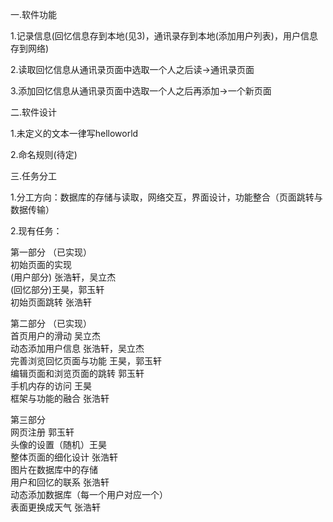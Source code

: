 一.软件功能

1.记录信息(回忆信息存到本地(见3)，通讯录存到本地(添加用户列表)，用户信息存到网络)

2.读取回忆信息从通讯录页面中选取一个人之后读->通讯录页面

3.添加回忆信息从通讯录页面中选取一个人之后再添加->一个新页面

二.软件设计

1.未定义的文本一律写helloworld

2.命名规则(待定)

三.任务分工

1.分工方向：数据库的存储与读取，网络交互，界面设计，功能整合（页面跳转与数据传输）

2.现有任务：

第一部分 （已实现）  
初始页面的实现 \
(用户部分) 张浩轩，吴立杰\
(回忆部分)王昊，郭玉轩 \
初始页面跳转 张浩轩
         
第二部分 （已实现）  
首页用户的滑动 吴立杰 \
动态添加用户信息 张浩轩，吴立杰\
完善浏览回忆页面与功能 王昊，郭玉轩\
编辑页面和浏览页面的跳转 郭玉轩\
手机内存的访问 王昊  \
框架与功能的融合 张浩轩

第三部分\
网页注册 郭玉轩\
头像的设置（随机）王昊\
整体页面的细化设计 张浩轩\
图片在数据库中的存储\
用户和回忆的联系 张浩轩\
动态添加数据库（每一个用户对应一个）\
表面更换成天气 张浩轩
  
            
